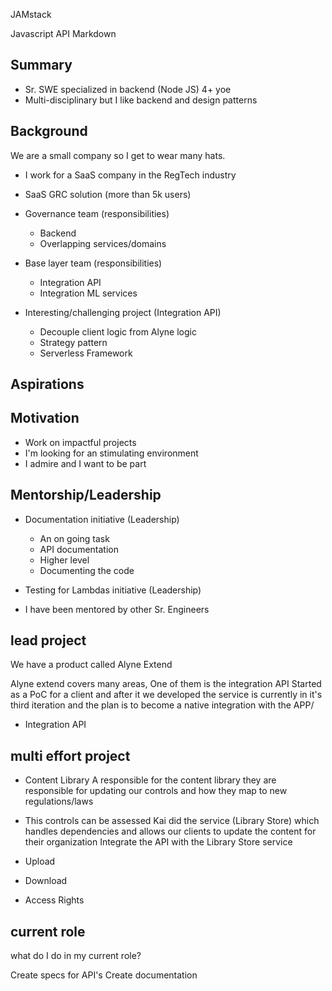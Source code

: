JAMstack

Javascript
API
Markdown

## Summary

- Sr. SWE specialized in backend (Node JS) 4+ yoe
- Multi-disciplinary but I like backend and design patterns

## Background

We are a small company so I get to wear many hats.

- I work for a SaaS company in the RegTech industry
- SaaS GRC solution (more than 5k users)
- Governance team (responsibilities)

  - Backend
  - Overlapping services/domains

- Base layer team (responsibilities)

  - Integration API
  - Integration ML services

- Interesting/challenging project (Integration API)

  - Decouple client logic from Alyne logic
  - Strategy pattern
  - Serverless Framework

## Aspirations

## Motivation

- Work on impactful projects
- I'm looking for an stimulating environment
- I admire and I want to be part

## Mentorship/Leadership

- Documentation initiative (Leadership)

  - An on going task
  - API documentation
  - Higher level
  - Documenting the code

- Testing for Lambdas initiative (Leadership)

- I have been mentored by other Sr. Engineers

## lead project

We have a product called Alyne Extend

Alyne extend covers many areas, One of them is the integration API
Started as a PoC for a client and after it we developed the service
is currently in it's third iteration and the plan is to become a native integration with the APP/

- Integration API

## multi effort project

- Content Library
  A responsible for the content library they are responsible for updating our
  controls and how they map to new regulations/laws

- This controls can be assessed
  Kai did the service (Library Store) which handles dependencies and allows our clients to update the content for their organization
  Integrate the API with the Library Store service
- Upload
- Download
- Access Rights

## current role

what do I do in my current role?

Create specs for API's
Create documentation
